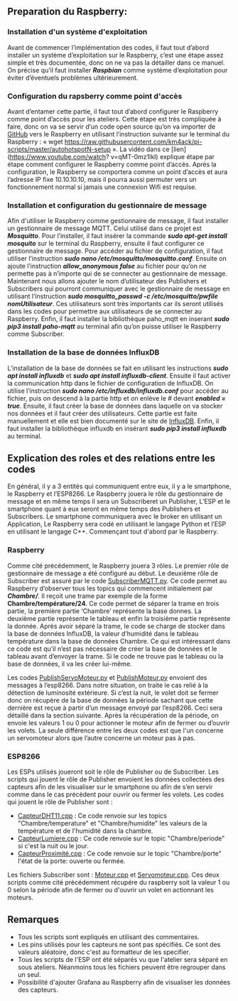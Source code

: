 ## Preparation du Raspberry:

### Installation d'un système d'exploitation
Avant de commencer l’implémentation des codes, il faut tout d’abord installer un système d’exploitation sur le Raspberry, c’est une étape assez simple et très documentée, donc on  ne va pas la détailler dans ce manuel. On précise qu’il faut installer ***Raspbian*** comme système d’exploitation pour éviter d’éventuels problèmes ultérieurement.

### Configuration du rapsberry comme point d'accès
Avant d’entamer cette partie, il faut tout d’abord configurer le Raspberry comme point d’accès pour les ateliers. Cette étape est très compliquée à faire, donc on va se servir     d’un code open source qu’on va importer de [GitHub](https://github.com/km4ack/pi-scripts/blob/master/autohotspotN-setup) vers le Raspberry en utilisant l’instruction suivante     sur le terminal du Raspberry : « wget https://raw.githubusercontent.com/km4ack/pi-scripts/master/autohotspotN-setup ». La vidéo dans ce [lien](https://www.youtube.com/watch?       v=qMT-0mz1lkI) explique étape par étape comment configurer le Raspberry comme point d’accès.
Après la configuration, le Raspberry se comportera comme un point d’accès et aura l’adresse IP fixe 10.10.10.10, mais il pourra aussi permuter vers un fonctionnement normal si   jamais une connexion Wifi est requise.

### Installation et configuration du gestionnaire de message
Afin d'utiliser le Raspberry comme gestionnaire de message, il faut installer un gestionnaire de message MQTT. Celui utilisé dans ce projet est ***Mosquitto***.
Pour l’installer, il faut insérer la commande ***sudo apt-get install mosquito*** sur le terminal du Raspberry, ensuite il faut configurer ce gestionnaire de message. Pour accéder au fichier de configuration, il faut utiliser l’instruction ***sudo nano /etc/mosquitto/mosquitto.conf***. Ensuite on ajoute l’instruction ***allow_anonymous false*** au fichier pour qu’on ne permette pas à n’importe qui de se connecter au gestionnaire de message.
Maintenant nous allons ajouter le nom d’utilisateur des Publishers et Subscribers qui pourront communiquer avec le gestionnaire de message en utilisant l’instruction ***sudo mosquitto_passwd -c /etc/mosquitto/pwfile nomUtilisateur***. Ces utilisateurs sont très importants car ils seront utilisés dans les codes pour permettre aux utilisateurs de se connecter au Raspberry.
Enfin, il faut installer la bibliothèque paho_mqtt en inserant ***sudo pip3 install paho-mqtt*** au terminal afin qu’on puisse utiliser le Raspberry comme Subscriber.

### Installation de la base de données InfluxDB
L’installation de la base de données se fait en utilisant les instructions ***sudo apt install influxdb*** et ***sudo apt install influxdb-client***. Ensuite il faut activer la communication http dans le fichier de configuration de InfluxDB. On utilise l’instruction ***sudo nano /etc/influxdb/influxdb.conf*** pour accéder au fichier, puis on descend à la partie http et on enlève le # devant ***enabled = true***.
Ensuite, il faut créer la base de données dans laquelle on va stocker nos données et il faut créer des utilisateurs. Cette partie est faite manuellement et elle est bien documenté sur le site de [InfluxDB](https://docs.influxdata.com/influxdb/v2.1/get-started/).
Enfin, il faut installer la bibliothèque influxdb en insérant ***sudo pip3 install influxdb*** au terminal.

## Explication des roles et des relations entre les codes
En général, il y a 3 entités qui communiquent entre eux, il y a le smartphone, le Raspberry et l’ESP8266. Le Raspberry jouera le rôle du gestionnaire de message et en même temps il sera un Subscriberet un Publisher, L’ESP et le smartphone quant à eux seront en même temps des Publishers et Subscribers.
Le smartphone communiquera avec le broker en utilisant un Application, Le Raspberry sera codé en utilisant le langage Python et l’ESP en utilisant le langage C++.
Commençant tout d'abord par le Raspberry.

### Raspberry
Comme cité précédemment, le Raspberry jouera 3 rôles. Le premier rôle de gestionnaire de message a été configuré au début. Le deuxième rôle de Subscriber est assuré par le code [SubscriberMQTT.py](https://github.com/AmirAmami/StayLazy/blob/main/Deuxi%C3%A8me%20Seance/Raspberry/SubscriberMQTT.py). Ce code permet au Raspberry d’observer tous les topics qui commencent initialement par ***Chambre/***. Il reçoit une trame par exemple de la forme **Chambre/température/24**. Ce code permet de séparer la trame en trois partie, la première partie ‘Chambre’ représente la base donnes. La deuxième partie représente le tableau et enfin la troisième partie représente la donnée. Après avoir séparé la trame, le code se charge de stocker dans la base de données InfluxDB, la valeur d’humidité dans le tableau température dans la base de données Chambre. Ce qui est intéressant dans ce code est qu’il n’est pas nécessaire de créer la base de données et le tableau avant d’envoyer la trame. Si le code ne trouve pas le tableau ou la base de données, il va les créer lui-même.

Les codes [PublishServoMoteur.py](https://github.com/AmirAmami/StayLazy/blob/main/Deuxi%C3%A8me%20Seance/Raspberry/PublishServoMoteur.py) et [PublishMoteur.py](https://github.com/AmirAmami/StayLazy/blob/main/Deuxi%C3%A8me%20Seance/Raspberry/PublishMoteur.py) envoient des messages à l’esp8266. Dans notre situation, on traite le cas relié à la détection de luminosité extérieure. Si c’est la nuit, le volet doit se fermer donc on récupère de la base de données la période sachant que cette dernière est reçue à partir d’un message envoyé par l’esp8266. Ceci sera détaillé dans la section suivante. Après la récupération de la période, on envoie les valeurs 1 ou 0 pour actionner le moteur afin de fermer ou d’ouvrir les volets. La seule différence entre les deux codes est que l'un concerne un servomoteur alors que l’autre concerne un moteur pas à pas.

### ESP8266
Les ESPs utilisés joueront soit le rôle de Publisher ou de Subscriber. Les scripts qui jouent le rôle de Publisher envoient les données collectées des capteurs afin de les visualiser sur le smartphone ou afin de s’en servir comme dans le cas précèdent pour ouvrir ou fermer les volets. Les codes qui jouent le rôle de Publisher sont :
- [CapteurDHT11.cpp](https://github.com/AmirAmami/StayLazy/blob/main/Deuxi%C3%A8me%20Seance/Esp8266/CapteurDHT11.cpp) : Ce code renvoie sur les topics "Chambre/temperature" et "Chambre/humidite" les valeurs de la température et de l'humidité dans la chambre.
- [CapteurLumiere.cpp](https://github.com/AmirAmami/StayLazy/blob/main/Deuxi%C3%A8me%20Seance/Esp8266/CapteurLumiere.cpp) : Ce code renvoie sur le topic "Chambre/periode" si c'est la nuit ou le jour.
- [CapteurProximité.cpp](https://github.com/AmirAmami/StayLazy/blob/main/Deuxi%C3%A8me%20Seance/Esp8266/CapteurProximit%C3%A9.cpp) : Ce code renvoie sur le topic "Chambre/porte" l'état de la porte: ouverte ou fermée.

Les fichiers Subscriber sont : [Moteur.cpp](https://github.com/AmirAmami/StayLazy/blob/main/Deuxi%C3%A8me%20Seance/Esp8266/Moteur.cpp) et [Servomoteur.cpp](https://github.com/AmirAmami/StayLazy/blob/main/Deuxi%C3%A8me%20Seance/Esp8266/Servomoteur.cpp). Ces deux scripts comme cité précédemment récupére du raspberry soit la valeur 1 ou 0 selon la période afin de fermer ou d'ouvrir un volet en actionnant les moteurs.

## Remarques
- Tous les scripts sont expliqués en utilisant des commentaires.
- Les pins utilisés pour les capteurs ne sont pas spécifiés. Ce sont des valeurs aléatoire, donc c'est au formatteur de les specifier.
- Tous les scripts de l'ESP ont été séparés vu que l'atelier sera séparé en sous ateliers. Néanmoins tous les fichiers peuvent être regrouper dans un seul.
- Possibilité d'ajouter Grafana au Raspberry afin de visualiser les données des capteurs.
